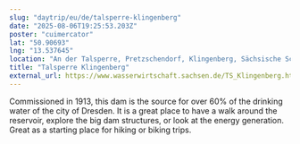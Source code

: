 ```yaml
---
slug: "daytrip/eu/de/talsperre-klingenberg"
date: "2025-08-06T19:25:53.203Z"
poster: "cuimercator"
lat: "50.90693"
lng: "13.537645"
location: "An der Talsperre, Pretzschendorf, Klingenberg, Sächsische Schweiz-Osterzgebirge, Sachsen, 01774, Deutschland"
title: "Talsperre Klingenberg"
external_url: https://www.wasserwirtschaft.sachsen.de/TS_Klingenberg.html
---
```

Commissioned in 1913, this dam is the source for over 60% of the drinking water of the city of Dresden. It is a great place to have a walk around the reservoir, explore the big dam structures, or look at the energy generation. Great as a starting place for hiking or biking trips.